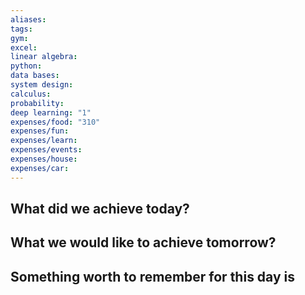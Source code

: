 ```yaml
---
aliases: 
tags: 
gym: 
excel: 
linear algebra: 
python: 
data bases: 
system design: 
calculus: 
probability: 
deep learning: "1"
expenses/food: "310"
expenses/fun: 
expenses/learn: 
expenses/events: 
expenses/house: 
expenses/car:
---
```

## What did we achieve today?



## What we would like to achieve tomorrow?



## Something worth to remember for this day is
